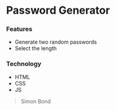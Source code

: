 # Password Generator

### Features
+ Generate two random passwords
+ Select the length

### Technology
+ HTML
+ CSS
+ JS

> Simon Bond

